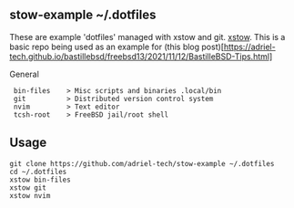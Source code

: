 ## stow-example ~/.dotfiles

These are example 'dotfiles' managed with xstow and git.
[xstow](https://www.freshports.org/sysutils/xstow/).
This is a basic repo being used as an example for
(this blog post)[https://adriel-tech.github.io/bastillebsd/freebsd13/2021/11/12/BastilleBSD-Tips.html]

General
~~~
 bin-files    > Misc scripts and binaries .local/bin
 git          > Distributed version control system
 nvim         > Text editor
 tcsh-root    > FreeBSD jail/root shell
~~~

## Usage

~~~
git clone https://github.com/adriel-tech/stow-example ~/.dotfiles
cd ~/.dotfiles
xstow bin-files
xstow git
xstow nvim
~~~
